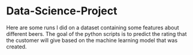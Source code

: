 # Data-Science-Project

Here are some runs I did on a dataset containing some features about different beers. The goal of the python scripts 
is to predict the rating that the customer will give based on the machine learning model that was created.

